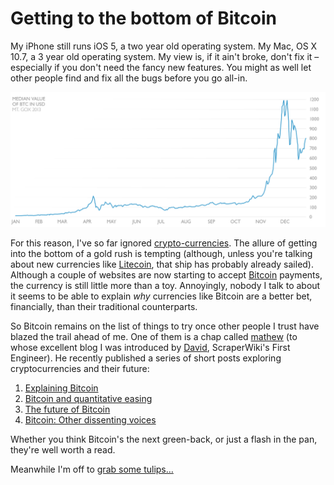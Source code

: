 # Getting to the bottom of Bitcoin

My iPhone still runs iOS 5, a two year old operating system. My Mac, OS X 10.7, a 3 year old operating system. My view is, if it ain't broke, don't fix it – especially if you don't need the fancy new features. You might as well let other people find and fix all the bugs before you go all-in.

[![Graph showing the median value of Bitcoin to US Dollar over 2013, starting at almost 1 USD, rising to a high of 1200 USD in early December, then ending the year at 800 USD](/media/bitcoin-usd-graph.png)](/media/bitcoin-usd-graph.png)

For this reason, I've so far ignored [crypto-currencies](https://en.wikipedia.org/wiki/List_of_cryptocurrencies). The allure of getting into the bottom of a gold rush is tempting (although, unless you're talking about new currencies like [Litecoin](https://litecoin.org), that ship has probably already sailed). Although a couple of websites are now starting to accept [Bitcoin](http://bitcoin.org) payments, the currency is still little more than a toy. Annoyingly, nobody I talk to about it seems to be able to explain *why* currencies like Bitcoin are a better bet, financially, than their traditional counterparts.

So Bitcoin remains on the list of things to try once other people I trust have blazed the trail ahead of me. One of them is a chap called [mathew](http://meta.ath0.com) (to whose excellent blog I was introduced by [David](http://drj11.wordpress.com), ScraperWiki's First Engineer). He recently published a series of short posts exploring cryptocurrencies and their future:

1. [Explaining Bitcoin](http://meta.ath0.com/2013/12/19/explaining-bitcoin)
2. [Bitcoin and quantitative easing](http://meta.ath0.com/2013/12/20/bitcoin-and-quantitative-easing/)
3. [The future of Bitcoin](http://meta.ath0.com/2013/12/21/the-future-of-bitcoin/)
4. [Bitcoin: Other dissenting voices](http://meta.ath0.com/2013/12/22/bitcoin-other-dissenting-voices/)

Whether you think Bitcoin's the next green-back, or just a flash in the pan, they're well worth a read.

Meanwhile I'm off to [grab some tulips…](https://en.wikipedia.org/wiki/Tulip_mania)
